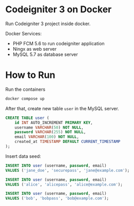 # Codeigniter 3 on Docker

Run Codeigniter 3 project inside docker.

Docker Services:
- PHP FCM 5.6 to run codeigniter application
- Ningx as web server
- MySQL 5.7 as database server

# How to Run

Run the containers

```bash
docker compose up
```

After that, create new table `user` in the MySQL server.

```sql
CREATE TABLE user (
    id INT AUTO_INCREMENT PRIMARY KEY,
    username VARCHAR(50) NOT NULL,
    password VARCHAR(255) NOT NULL,
    email VARCHAR(100) NOT NULL,
    created_at TIMESTAMP DEFAULT CURRENT_TIMESTAMP
);
```

Insert data seed:

```sql
INSERT INTO user (username, password, email)
VALUES ('jane_doe', 'securepass', 'jane@example.com');

INSERT INTO user (username, password, email)
VALUES ('alice', 'alicepass', 'alice@example.com');

INSERT INTO user (username, password, email)
VALUES ('bob', 'bobpass', 'bob@example.com');
```